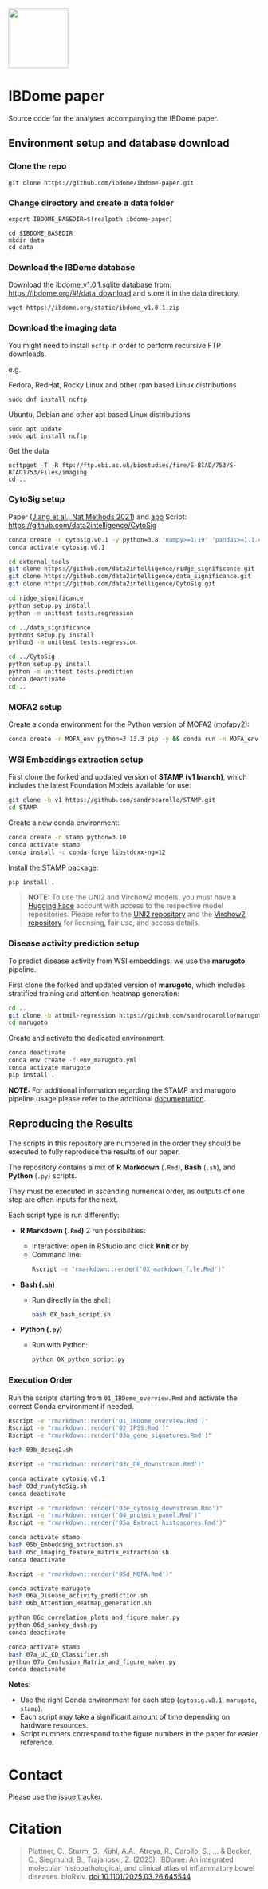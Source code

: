 <img src="IBDome_Logo.png" width="120"> 

# IBDome paper


Source code for the analyses accompanying the IBDome paper. 

## Environment setup and database download

### Clone the repo

```
git clone https://github.com/ibdome/ibdome-paper.git
```

### Change directory and create a data folder

```
export IBDOME_BASEDIR=$(realpath ibdome-paper)

cd $IBDOME_BASEDIR
mkdir data
cd data
```

### Download the IBDome database

Download the ibdome_v1.0.1.sqlite database from: https://ibdome.org/#!/data_download and store it in the data directory.

```
wget https://ibdome.org/static/ibdome_v1.0.1.zip
```

### Download the imaging data

You might need to install `ncftp` in order to perform recursive FTP downloads.

e.g.

Fedora, RedHat, Rocky Linux and other rpm based Linux distributions

```
sudo dnf install ncftp
```

Ubuntu, Debian and other apt based Linux distributions

```
sudo apt update
sudo apt install ncftp
```

Get the data

```
ncftpget -T -R ftp://ftp.ebi.ac.uk/biostudies/fire/S-BIAD/753/S-BIAD1753/Files/imaging
cd ..
```

### CytoSig setup

Paper ([Jiang et al., Nat Methods 2021](https://doi.org/10.1038/s41592-021-01274-5)) and [app](https://cytosig.ccr.cancer.gov/)
Script: https://github.com/data2intelligence/CytoSig


```bash
conda create -n cytosig.v0.1 -y python=3.8 'numpy>=1.19' 'pandas>=1.1.4' 'gcc>=4.2' 'openpyxl>=3.0.9' gsl=2.6 setuptools scipy xlsxwriter
conda activate cytosig.v0.1

cd external_tools
git clone https://github.com/data2intelligence/ridge_significance.git
git clone https://github.com/data2intelligence/data_significance.git
git clone https://github.com/data2intelligence/CytoSig.git

cd ridge_significance
python setup.py install
python -m unittest tests.regression

cd ../data_significance
python3 setup.py install
python3 -m unittest tests.regression

cd ../CytoSig
python setup.py install
python -m unittest tests.prediction
conda deactivate
cd ..
```

### MOFA2 setup

Create a conda environment for the Python version of MOFA2 (mofapy2):

```bash
conda create -n MOFA_env python=3.13.3 pip -y && conda run -n MOFA_env pip install mofapy2==0.7.2
```

### WSI Embeddings extraction setup

First clone the forked and updated version of **STAMP (v1 branch)**, which includes the latest Foundation Models available for use:
```bash
git clone -b v1 https://github.com/sandrocarollo/STAMP.git
cd STAMP
```
Create a new conda environment:
```bash
conda create -n stamp python=3.10
conda activate stamp
conda install -c conda-forge libstdcxx-ng=12
```
Install the STAMP package:
```bash
pip install .
```
>**NOTE:**
>To use the UNI2 and Virchow2 models, you must have a [Hugging Face](https://huggingface.co/) account with access to the respective model repositories. 
>Please refer to the [UNI2 repository](https://huggingface.co/MahmoodLab/UNI2-h) and the [Virchow2 repository](https://huggingface.co/paige-ai/Virchow2) for licensing, fair use, and access details.


### Disease activity prediction setup

To predict disease activity from WSI embeddings, we use the **marugoto** pipeline.

First clone the forked and updated version of **marugoto**, which includes stratified training and attention heatmap generation:
```bash
cd ..
git clone -b attmil-regression https://github.com/sandrocarollo/marugoto.git
cd marugoto
```
Create and activate the dedicated environment:
```bash
conda deactivate
conda env create -f env_marugoto.yml
conda activate marugoto
pip install .
```

**NOTE:** For additional information regarding the STAMP and marugoto pipeline usage please refer to the additional [documentation](https://github.com/ibdome/ibdome-paper/blob/main/external_tools/README.md).

## Reproducing the Results
The scripts in this repository are numbered in the order they should be executed to fully reproduce the results of our paper.

The repository contains a mix of **R Markdown** (`.Rmd`), **Bash** (`.sh`), and **Python** (`.py`) scripts.

They must be executed in ascending numerical order, as outputs of one step are often inputs for the next.

Each script type is run differently:

- **R Markdown (`.Rmd`)**
    2 run possibilities: 
  - Interactive: open in RStudio and click **Knit** or by
  - Command line:
    ```bash
    Rscript -e "rmarkdown::render('0X_markdown_file.Rmd')"
    ```

- **Bash (`.sh`)**
  - Run directly in the shell:
    ```bash
    bash 0X_bash_script.sh
    ```

- **Python (`.py`)**
  - Run with Python:
    ```bash
    python 0X_python_script.py
    ```

### Execution Order
Run the scripts starting from `01_IBDome_overview.Rmd` and activate the correct Conda environment if needed.
```bash
Rscript -e "rmarkdown::render('01_IBDome_overview.Rmd')"
Rscript -e "rmarkdown::render('02_IPSS.Rmd')"
Rscript -e "rmarkdown::render('03a_gene_signatures.Rmd')"

bash 03b_deseq2.sh

Rscript -e "rmarkdown::render('03c_DE_downstream.Rmd')"

conda activate cytosig.v0.1
bash 03d_runCytoSig.sh
conda deactivate

Rscript -e "rmarkdown::render('03e_cytosig_downstream.Rmd')"
Rscript -e "rmarkdown::render('04_protein_panel.Rmd')"
Rscript -e "rmarkdown::render('05a_Extract_histoscores.Rmd')"

conda activate stamp
bash 05b_Embedding_extraction.sh
bash 05c_Imaging_feature_matrix_extraction.sh
conda deactivate 

Rscript -e "rmarkdown::render('05d_MOFA.Rmd')"

conda activate marugoto
bash 06a_Disease_activity_prediction.sh
bash 06b_Attention_Heatmap_generation.sh

python 06c_correlation_plots_and_figure_maker.py
python 06d_sankey_dash.py
conda deactivate 

conda activate stamp
bash 07a_UC_CD_Classifier.sh
python 07b_Confusion_Matrix_and_figure_maker.py
conda deactivate
```
**Notes**:
 - Use the right Conda environment for each step (`cytosig.v0.1`, `marugoto`, `stamp`).
 - Each script may take a significant amount of time depending on hardware resources.
 - Script numbers correspond to the figure numbers in the paper for easier reference.


# Contact

Please use the [issue tracker][issue-tracker].

# Citation

> Plattner, C., Sturm, G., Kühl, A.A., Atreya, R., Carollo, S., ... & Becker, C., Siegmund, B., Trajanoski, Z. (2025). IBDome: An integrated molecular, histopathological, and clinical atlas of inflammatory bowel diseases. bioRxiv. [doi:10.1101/2025.03.26.645544](https://doi.org/10.1101/2025.03.26.645544 ) 

[issue-tracker]: https://github.com/ibdome/ibdome-paper/issues
